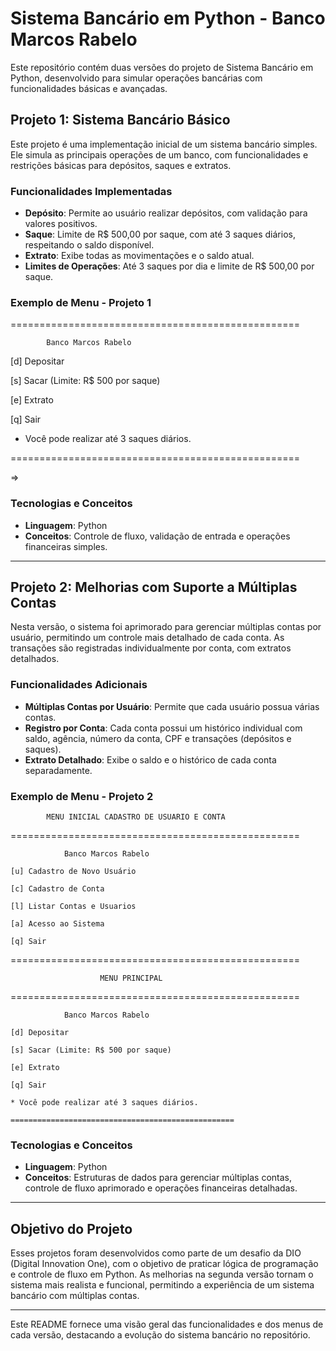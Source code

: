 # Sistema Bancário em Python - Banco Marcos Rabelo

Este repositório contém duas versões do projeto de Sistema Bancário em Python, desenvolvido para simular operações bancárias com funcionalidades básicas e avançadas.

## Projeto 1: Sistema Bancário Básico

Este projeto é uma implementação inicial de um sistema bancário simples. Ele simula as principais operações de um banco, com funcionalidades e restrições básicas para depósitos, saques e extratos.

### Funcionalidades Implementadas
- **Depósito**: Permite ao usuário realizar depósitos, com validação para valores positivos.
- **Saque**: Limite de R$ 500,00 por saque, com até 3 saques diários, respeitando o saldo disponível.
- **Extrato**: Exibe todas as movimentações e o saldo atual.
- **Limites de Operações**: Até 3 saques por dia e limite de R$ 500,00 por saque.

### Exemplo de Menu - Projeto 1
==================================================

            Banco Marcos Rabelo

[d] Depositar

[s] Sacar (Limite: R$ 500 por saque)

[e] Extrato

[q] Sair


* Você pode realizar até 3 saques diários.
  

==================================================

=> 



### Tecnologias e Conceitos
- **Linguagem**: Python
- **Conceitos**: Controle de fluxo, validação de entrada e operações financeiras simples.

---

## Projeto 2: Melhorias com Suporte a Múltiplas Contas

Nesta versão, o sistema foi aprimorado para gerenciar múltiplas contas por usuário, permitindo um controle mais detalhado de cada conta. As transações são registradas individualmente por conta, com extratos detalhados.

### Funcionalidades Adicionais
- **Múltiplas Contas por Usuário**: Permite que cada usuário possua várias contas.
- **Registro por Conta**: Cada conta possui um histórico individual com saldo, agência, número da conta, CPF e transações (depósitos e saques).
- **Extrato Detalhado**: Exibe o saldo e o histórico de cada conta separadamente.

### Exemplo de Menu - Projeto 2

            MENU INICIAL CADASTRO DE USUARIO E CONTA

==================================================

                Banco Marcos Rabelo

    [u] Cadastro de Novo Usuário
    
    [c] Cadastro de Conta
    
    [l] Listar Contas e Usuarios
    
    [a] Acesso ao Sistema
    
    [q] Sair

==================================================

                        MENU PRINCIPAL

==================================================

                Banco Marcos Rabelo

    [d] Depositar
    
    [s] Sacar (Limite: R$ 500 por saque)
    
    [e] Extrato
    
    [q] Sair

    * Você pode realizar até 3 saques diários.

    ==================================================

 
### Tecnologias e Conceitos
- **Linguagem**: Python
- **Conceitos**: Estruturas de dados para gerenciar múltiplas contas, controle de fluxo aprimorado e operações financeiras detalhadas.

---

## Objetivo do Projeto
Esses projetos foram desenvolvidos como parte de um desafio da DIO (Digital Innovation One), com o objetivo de praticar lógica de programação e controle de fluxo em Python. As melhorias na segunda versão tornam o sistema mais realista e funcional, permitindo a experiência de um sistema bancário com múltiplas contas.

---

Este README fornece uma visão geral das funcionalidades e dos menus de cada versão, destacando a evolução do sistema bancário no repositório.

